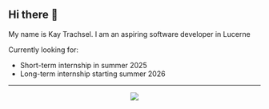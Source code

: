 ## Hi there 👋

My name is Kay Trachsel. 
I am an aspiring software developer in Lucerne

Currently looking for:
- Short-term internship in summer 2025  
- Long-term internship starting summer 2026


---

<p align="center">
  <img src="https://github-readme-stats.vercel.app/api/top-langs/?username=KayTrachsel&layout=compact&theme=default&hide_border=true" />
</p>
